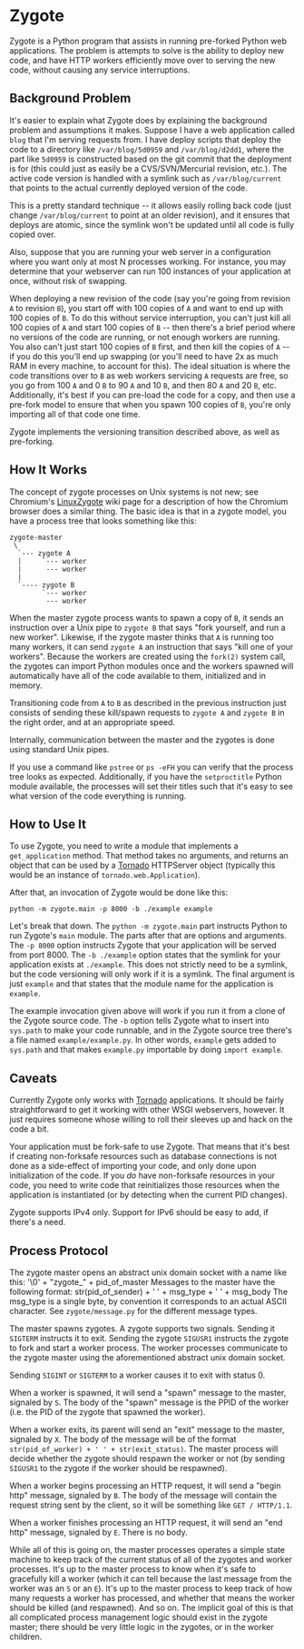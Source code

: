 Zygote
======

Zygote is a Python program that assists in running pre-forked Python web
applications. The problem is attempts to solve is the ability to deploy new
code, and have HTTP workers efficiently move over to serving the new code,
without causing any service interruptions.

Background Problem
------------------

It's easier to explain what Zygote does by explaining the background problem and
assumptions it makes. Suppose I have a web application called `blog` that I'm
serving requests from. I have deploy scripts that deploy the code to a directory
like `/var/blog/5d0959` and `/var/blog/d2dd1`, where the part like `5d0959` is
constructed based on the git commit that the deployment is for (this could just
as easily be a CVS/SVN/Mercurial revision, etc.). The active code version is
handled with a symlink such as `/var/blog/current` that points to the actual
currently deployed version of the code.

This is a pretty standard technique -- it allows easily rolling back code (just
change `/var/blog/current` to point at an older revision), and it ensures that
deploys are atomic, since the symlink won't be updated until all code is fully
copied over.

Also, suppose that you are running your web server in a configuration where you
want only at most N processes working. For instance, you may determine that your
webserver can run 100 instances of your application at once, without risk of
swapping.

When deploying a new revision of the code (say you're going from revision `A` to
revision `B`), you start off with 100 copies of `A` and want to end up with 100
copies of `B`. To do this without service interruption, you can't just kill all
100 copies of `A` and start 100 copies of `B` -- then there's a brief period
where no versions of the code are running, or not enough workers are
running. You also can't just start 100 copies of `B` first, and then kill the
copies of `A` -- if you do this you'll end up swapping (or you'll need to have
2x as much RAM in every machine, to account for this). The ideal situation is
where the code transitions over to `B` as web workers servicing `A` requests are
free, so you go from 100 `A` and 0 `B` to 90 `A` and 10 `B`, and then 80 `A` and
20 `B`, etc. Additionally, it's best if you can pre-load the code for a copy,
and then use a pre-fork model to ensure that when you spawn 100 copies of `B`,
you're only importing all of that code one time.

Zygote implements the versioning transition described above, as well as
pre-forking.

How It Works
------------

The concept of zygote processes on Unix systems is not new; see Chromium's
[LinuxZygote](http://code.google.com/p/chromium/wiki/LinuxZygote) wiki page for
a description of how the Chromium browser does a similar thing. The basic idea
is that in a zygote model, you have a process tree that looks something like
this:

    zygote-master
	 \
	  `--- zygote A
      |     `--- worker
      |      --- worker
      |
      `---- zygote B
            `--- worker
             --- worker

When the master zygote process wants to spawn a copy of `B`, it sends an
instruction over a Unix pipe to `zygote B` that says "fork yourself, and run a
new worker". Likewise, if the zygote master thinks that `A` is running too many
workers, it can send `zygote A` an instruction that says "kill one of your
workers". Because the workers are created using the `fork(2)` system call, the
zygotes can import Python modules once and the workers spawned will
automatically have all of the code available to them, initialized and in memory.

Transitioning code from `A` to `B` as described in the previous instruction just
consists of sending these kill/spawn requests to `zygote A` and `zygote B` in
the right order, and at an appropriate speed.

Internally, communication between the master and the zygotes is done using
standard Unix pipes.

If you use a command like `pstree` or `ps -eFH` you can verify that the process
tree looks as expected. Additionally, if you have the `setproctitle` Python
module available, the processes will set their titles such that it's easy to see
what version of the code everything is running.

How to Use It
-------------

To use Zygote, you need to write a module that implements a `get_application`
method. That method takes no arguments, and returns an object that can be used
by a [Tornado](http://www.tornadoweb.org/) HTTPServer object (typically this
would be an instance of `tornado.web.Application`).

After that, an invocation of Zygote would be done like this:

    python -m zygote.main -p 8000 -b ./example example

Let's break that down. The `python -m zygote.main` part instructs Python to run
Zygote's `main` module. The parts after that are options and arguments. The `-p
8000` option instructs Zygote that your application will be served from port
8000. The `-b ./example` option states that the symlink for your application
exists at `./example`. This does not strictly need to be a symlink, but the code
versioning will only work if it is a symlink. The final argument is just
`example` and that states that the module name for the application is `example`.

The example invocation given above will work if you run it from a clone of the
Zygote source code. The `-b` option tells Zygote what to insert into `sys.path`
to make your code runnable, and in the Zygote source tree there's a file named
`example/example.py`. In other words, `example` gets added to `sys.path` and
that makes `example.py` importable by doing `import example`.

Caveats
-------

Currently Zygote only works with [Tornado](http://www.tornadoweb.org/)
applications. It should be fairly straightforward to get it working with other
WSGI webservers, however. It just requires someone whose willing to roll their
sleeves up and hack on the code a bit.

Your application must be fork-safe to use Zygote. That means that it's best if
creating non-forksafe resources such as database connections is not done as a
side-effect of importing your code, and only done upon initialization of the
code. If you *do* have non-forksafe resources in your code, you need to write
code that reinitializes those resources when the application is instantiated (or
by detecting when the current PID changes).

Zygote supports IPv4 only. Support for IPv6 should be easy to add, if there's a
need.

Process Protocol
----------------

The zygote master opens an abstract unix domain socket with a name like this:
    '\0' + "zygote_" + pid_of_master
Messages to the master have the following format:
    str(pid_of_sender) + ' ' + msg_type + ' ' + msg_body
The msg_type is a single byte, by convention it corresponds to an actual ASCII
character. See `zygote/message.py` for the different message types.

The master spawns zygotes. A zygote supports two signals. Sending it `SIGTERM`
instructs it to exit. Sending the zygote `SIGUSR1` instructs the zygote to fork
and start a worker process. The worker processes communicate to the zygote
master using the aforementioned abstract unix domain socket.

Sending `SIGINT` or `SIGTERM` to a worker causes it to exit with status 0.

When a worker is spawned, it will send a "spawn" message to the master, signaled
by `S`. The body of the "spawn" message is the PPID of the worker (i.e. the PID
of the zygote that spawned the worker).

When a worker exits, its parent will send an "exit" message to the master,
signaled by `X`. The body of the message will be of the format
`str(pid_of_worker) + ' ' + str(exit_status)`. The master process will decide
whether the zygote should respawn the worker or not (by sending `SIGUSR1` to the
zygote if the worker should be respawned).

When a worker begins processing an HTTP request, it will send a "begin http"
message, signaled by `B`. The body of the message will contain the request
string sent by the client, so it will be something like `GET / HTTP/1.1`.

When a worker finishes processing an HTTP request, it will send an "end http"
message, signaled by `E`. There is no body.

While all of this is going on, the master processes operates a simple state
machine to keep track of the current status of all of the zygotes and worker
processes. It's up to the master process to know when it's safe to gracefully
kill a worker (which it can tell because the last message from the worker was an
`S` or an `E`). It's up to the master process to keep track of how many requests
a worker has processed, and whether that means the worker should be killed (and
respawned). And so on. The implicit goal of this is that all complicated process
management logic should exist in the zygote master; there should be very little
logic in the zygotes, or in the worker children.
